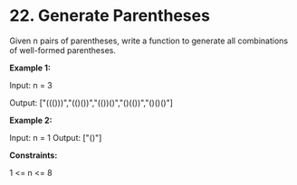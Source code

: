 # 22. Generate Parentheses

Given n pairs of parentheses, write a function to generate all combinations of well-formed parentheses.

**Example 1:**

Input: n = 3

Output: ["((()))","(()())","(())()","()(())","()()()"]

**Example 2:**

Input: n = 1
Output: ["()"]
 

**Constraints:**

1 <= n <= 8